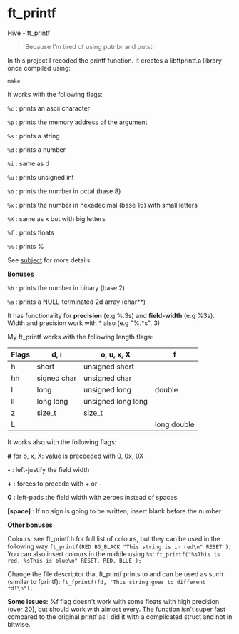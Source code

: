 # ft_printf
Hive - ft_printf

> Because I’m tired of using putnbr and putstr

In this project I recoded the printf function. It creates a libftprintf.a library once compiled using:

```make```

It works with the following flags:

```%c``` : prints an ascii character

```%p``` : prints the memory address of the argument

```%s``` : prints a string

```%d``` : prints a number

```%i``` : same as d

```%u``` : prints unsigned int

```%o``` : prints the number in octal (base 8)

```%x``` : prints the number in hexadecimal (base 16) with small letters

```%X``` : same as x but with big letters

```%f``` : prints floats

```%%``` : prints %

See [subject](ft_printf.en.pdf) for more details.

**Bonuses**

```%b``` : prints the number in binary (base 2)

```%a``` : prints a NULL-terminated 2d array (char**)


It has functionality for **precision** (e.g %.3s) and **field-width** (e.g %3s). Width and precision work with * also (e.g "%.*s", 3)

My ft_printf works with the following length flags:

| Flags | d, i        |    o, u, x, X      | f      |
| ----- | ----------- | ------------------ | ------ |
| h     | short       | unsigned short     |        |
| hh    | signed char | unsigned char      |        |
| l     | long        | unsigned long      | double |
| ll    | long long   | unsigned long long |        |
| z     | size_t      | size_t             |        |
| L     |             |                    | long double |

It works also with the following flags:

**#** for o, x, X: value is preceeded with 0, 0x, 0X

**-** : left-justify the field width

**+** : forces to precede with + or -

**0** : left-pads the field width with zeroes instead of spaces.

**[space]** : If no sign is going to be written, insert blank before the number

**Other bonuses**

Colours: see ft_printf.h for full list of colours, but they can be used in the following way
```ft_printf(RED BG_BLACK "This string is in red\n" RESET );```
You can also insert colours in the middle using ```%s```:
```ft_printf("%sThis is red, %sThis is blue\n" RESET, RED, BLUE );```


Change the file descriptor that ft_printf prints to and can be used as such (similar to fprintf):
```ft_fprintf(fd, "This string goes to different fd!\n");```

**Some issues:**
%f flag doesn't work with some floats with high precision (over 20), but should work with almost every.
The function isn't super fast compared to the original printf as I did it with a complicated struct and not in bitwise.
